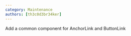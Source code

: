 ```yaml
---
category: Maintenance
authors: [th3c0d3br34ker]
---
```


Add a common component for AnchorLink and ButtonLink
